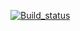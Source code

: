 [![Build_status](https://travis-ci.org/Alex1505Gold/lab05.svg?branch=main)](https://travis-ci.org/Alex1505Gold/lab05)
